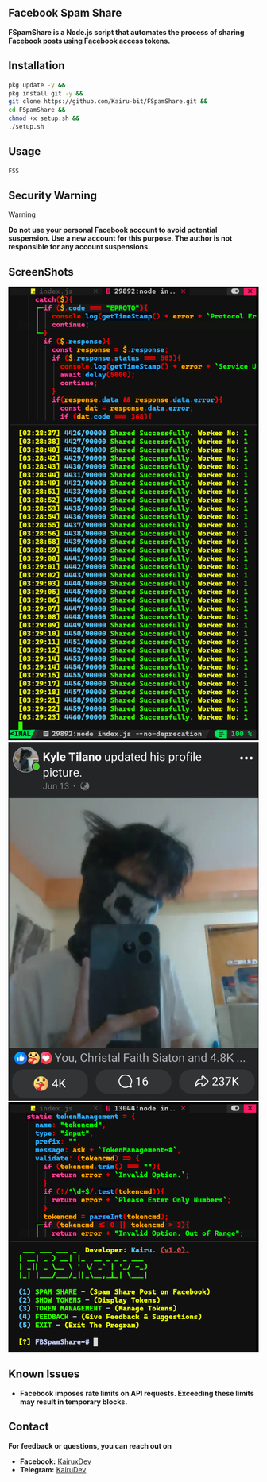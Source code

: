 ## Facebook Spam Share

**FSpamShare is a Node.js script that automates the process of sharing Facebook posts using Facebook access tokens.**

## Installation
```bash
pkg update -y &&
pkg install git -y &&
git clone https://github.com/Kairu-bit/FSpamShare.git &&
cd FSpamShare &&
chmod +x setup.sh &&
./setup.sh
```

## Usage
```bash
FSS
```

## Security Warning 

> [!WARNING]
> **Do not use your personal Facebook account to avoid potential suspension. Use a new account for this purpose. The author is not responsible for any account suspensions.**

## ScreenShots

![FacebookSS1](./assets/S1.png)
![FacebookSS2](./assets/S2.png)
![FacebookSS3](./assets/S3.png)

## Known Issues

- **Facebook imposes rate limits on API requests. Exceeding these limits may result in temporary blocks.**

## Contact
**For feedback or questions, you can reach out on**

- **Facebook:** [KairuxDev](https://facebook.com/KairuxDev)
- **Telegram:** [KairuDev](https://t.me/KairuDev)

